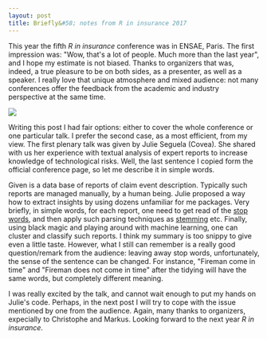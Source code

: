 ```yaml
---
layout: post
title: Briefly&#58; notes from R in insurance 2017
---
```


This year the fifth *R in insurance* conference was in ENSAE, Paris. The first impression was: "Wow, that's a lot of people. Much more than the last year", and I hope my estimate is not biased. Thanks to organizers that was, indeed, a true pleasure to be on both sides, as a presenter, as well as a speaker. I really love that unique atmosphere and mixed audience: not many conferences offer the feedback from the academic and industry perspective at the same time.

![](https://irudnyts.github.io/images/rinins.png)

Writing this post I had fair options: either to cover the whole conference or one particular talk. I prefer the second case, as a most efficient, from my view. The first plenary talk was given by Julie Seguela (Covea). She shared with us her experience with textual analysis of expert reports to increase knowledge of technological risks. Well, the last sentence I copied form the official conference page, so let me describe it in simple words. 

Given is a data base of reports of claim event description. Typically such reports are managed manually, by a human being. Julie proposed a way how to extract insights by using dozens unfamiliar for me packages. Very briefly, in simple words, for each report, one need to get read of the [stop words](https://en.wikipedia.org/wiki/Stop_words), and then apply such parsing techniques as [stemming](https://en.wikipedia.org/wiki/Stemming) etc. Finally, using black magic and playing around with machine learning, one can cluster and classify such reports. I think my summary is too snippy to give even a little taste. However, what I still can remember is a really good question/remark from the audience: leaving away stop words, unfortunately, the sense of the sentence can be changed. For instance, "Fireman come in time" and "Fireman does not come in time" after the tidying will have the same words, but completely different meaning. 

I was really excited by the talk, and cannot wait enough to put my hands on Julie's code. Perhaps, in the next post I will try to cope with the issue mentioned by one from the audience. 
Again, many thanks to organizers, expecially to Christophe and Markus. Looking forward to the next year *R in insurance*.


